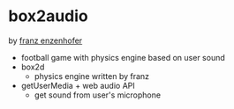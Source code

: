 box2audio
=========

by [franz enzenhofer](https://twitter.com/enzenhofer)

* football game with physics engine based on user sound
* box2d
  * physics engine written by franz
* getUserMedia + web audio API
  * get sound from user's microphone


